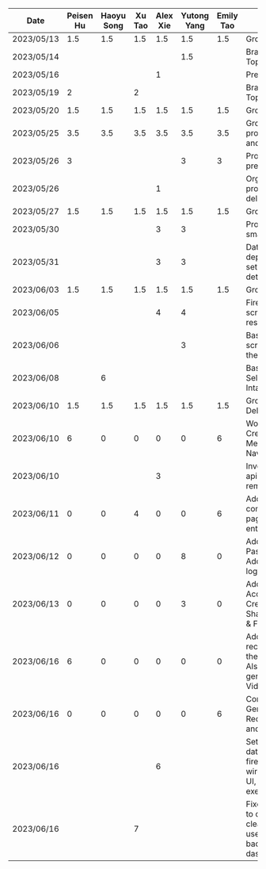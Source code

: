 | Date       | Peisen Hu | Haoyu Song | Xu Tao | Alex Xie | Yutong Yang | Emily Tao | Task                                                                                                                 |
|------------|-----------|------------|--------|----------|-------------|-----------|----------------------------------------------------------------------------------------------------------------------|
| 2023/05/13 | 1.5       | 1.5        | 1.5    | 1.5      | 1.5         | 1.5       | Group Meeting                                                                                                        |
| 2023/05/14 |           |            |        |          | 1.5         |           | Brainstorm Project Topics                                                                                            |
| 2023/05/16 |           |            |        | 1        |             |           | Prepared project ideas                                                                                               |
| 2023/05/19 | 2         |            | 2      |          |             |           | Brainstorming Project Topic                                                                                          |
| 2023/05/20 | 1.5       | 1.5        | 1.5    | 1.5      | 1.5         | 1.5       | Group Meeting                                                                                                        |
| 2023/05/25 | 3.5       | 3.5        | 3.5    | 3.5      | 3.5         | 3.5       | Group Meeting for proposal presentation and mockups                                                                  |
| 2023/05/26 | 3         |            |        |          | 3           | 3         | Proposal presentation preparation & script                                                                           |
| 2023/05/26 |           |            |        | 1        |             |           | Organized functional properties in deliverable                                                                       |
| 2023/05/27 | 1.5       | 1.5        | 1.5    | 1.5      | 1.5         | 1.5       | Group Meeting                                                                                                        |
| 2023/05/30 |           |            |        | 3        | 3           |           | Project starter code & small UI updates                                                                              |
| 2023/05/31 |           |            |        | 3        | 3           |           | Data layer setup, dependency injection setup, and determine detailed app design                                      |
| 2023/06/03 | 1.5       | 1.5        | 1.5    | 1.5      | 1.5         | 1.5       | Group Meeting                                                                                                        |
| 2023/06/05 |           |            |        | 4        | 4           |           | Firebase setup, login screen & fitness API research                                                                  |
| 2023/06/06 |           |            |        |          | 3           |           | Basic Body Diameter screen, Update app theme                                                                         |
| 2023/06/08 |           | 6          |        |          |             |           | Basic Daily Journal Selection and Calorie Intake screen                                                              |
| 2023/06/10 | 1.5       | 1.5        | 1.5    | 1.5      | 1.5         | 1.5       | Group Meeting & Deliverable 2                                                                                        |
| 2023/06/10 | 6         | 0          | 0      | 0        | 0           | 6         | Working on the Creation of the 2nd Menu (Homepage Navbar)                                                            |
| 2023/06/10 |           |            |        | 3        |             |           | Investigated into food apis, setup retrofit as remote data source                                                    |
| 2023/06/11 | 0         | 0          | 4      | 0        | 0           | 6         | Add back button to come back to previous page, fixed bugs for re entering.                                           |
| 2023/06/12 | 0         | 0          | 0      | 0        | 8           | 0         | Add AccountAcitivity & PasswordResetActivity. Add back buttons and logout button to header                           |
| 2023/06/13 | 0         | 0          | 0      | 0        | 3           | 0         | Add content to AccountAcitivity. Create SharedWithMeActivity & FitnessGoalActivity                                   |
| 2023/06/16 | 6         | 0          | 0      | 0        | 0           | 0         | Add the video recommendation list in the home fragment. Also wrote part of the generating code for VideoView         |
| 2023/06/16 | 0         | 0          | 0      | 0        | 0           | 6         | Completed the Generation of the UI for Recipe Generator page and its navigation                                      |
| 2023/06/16 |           |            |        | 6        |             |           | Setup user profile database using firebase firestore, wired in user profile to UI, added Ninja api for exercise data |
| 2023/06/16 |           |            |7       |          |             |           | Fixed the bug that nav to other page didn't clean the origin page, use arrow instead of back button, add ui to dashborad. |
